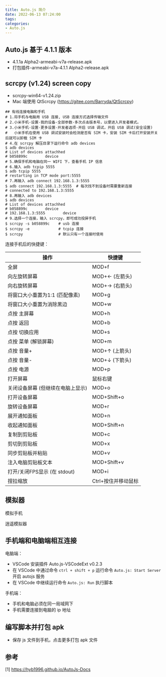 ```yaml
---
title: Auto.js 简介
date: 2022-06-13 07:24:00
tags:
categories:
- Auto.js
---
```


## Auto.js 基于 4.1.1 版本
- 4.1.1a Alpha2-armeabi-v7a-release.apk
- 打包插件-armeabi-v7a-4.1.1 Alpha2-release.apk

## scrcpy (v1.24) screen copy
- scrcpy-win64-v1.24.zip
- Mac 端使用 QtScrcpy (https://gitee.com/Barryda/QtScrcpy)

```shell
## 有线连接电脑和手机
# 1.将手机与电脑用 USB 连接, USB 连接方式选择传输文件
# 2.小米手机-设置-我的设备-全部参数-多次点击版本号，以便进入开发者模式。
# 3.小米手机-设置-更多设置-开发者选项-开启 USB 调试，开启 USB 调试(安全设置)
#   小米手机在使用 USB 调试安装时会检测是否有 SIM 卡，安装 SIM 卡后打开安装开关后就可以卸载 SIM 卡
# 4.在 scrcpy 解压目录下运行命令 adb devices
$ adb devices
# List of devices attachhed
# b058899c        device
# 5.确保手机和电脑在同一 WIFI 下，查看手机 IP 信息
# 6.输入 adb tcpip 5555
$ adb tcpip 5555
# restarting in TCP mode port:5555
# 7.再输入 adb connect 192.168.1.3:5555
$ adb connect 192.168.1.3:5555  # 每次找不到设备时需要重新连接
# connected to 192.168.1.3:5555
# 8.再输入 adb devices
$ adb devices
# List of devices attachhed
# b058899c        device
# 192.168.1.3:5555        device
# 9.选择一个连接，输入 scrcpy，即可成功投屏手机
$ scrcpy -s b058899c    # usb 连接
$ scrcpy -e             # tcpip 连接
$ scrcpy                # 默认只有一个连接时使用
```

连接手机后的快捷键：

|   操作   |   快捷键   |
|  ----  | ----  |
|  全屏   |  MOD+f  |
| 向左旋转屏幕 | MOD+← (左箭头) |
| 向右旋转屏幕 | MOD+→ (右箭头) |
| 将窗口大小重置为1:1 (匹配像素) | MOD+g |
| 将窗口大小重置为消除黑边 | MOD+w |
| 点按 主屏幕 | MOD+h |
| 点按 返回 | MOD+b |
| 点按 切换应用 | MOD+s |
| 点按 菜单 (解锁屏幕) | MOD+m |
| 点按 音量+ | MOD+↑ (上箭头) |
| 点按 音量- | MOD+↓ (下箭头) |
| 点按 电源 | MOD+p |
| 打开屏幕 | 鼠标右键 |
| 关闭设备屏幕 (但继续在电脑上显示) | MOD+o |
| 打开设备屏幕 | MOD+Shift+o |
| 旋转设备屏幕 | MOD+r |
| 展开通知面板 | MOD+n |
| 收起通知面板 | MOD+Shift+n |
| 复制到剪贴板 | MOD+c |
| 剪切到剪贴板 | MOD+x | 
| 同步剪贴板并粘贴 | MOD+v |
| 注入电脑剪贴板文本 | MOD+Shift+v | 
| 打开/关闭FPS显示 (在 stdout) | MOD+i |
| 捏拉缩放 | Ctrl+按住并移动鼠标 |

## 模拟器
模拟手机

逍遥模拟器

## 手机端和电脑端相互连接
电脑端：
- VSCode 安装插件 Auto.js-VSCodeExt v0.2.3
- 在 VSCode 中通过命令 `ctrl + shift + p` 运行命令 `Auto.js: Start Server` 开启 autojs 服务
- 在 VSCode 中继续运行命令 `Auto.js: Run` 执行脚本

手机端：
- 手机和电脑必须在同一局域网下
- 手机需要连接到电脑的 ip 地址

## 编写脚本并打包 apk
- 保存 js 文件到手机，点击更多打包 apk 文件

## 参考
[1] https://hyb1996.github.io/AutoJs-Docs